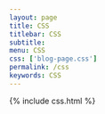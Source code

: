 ```yaml
---
layout: page
title: CSS
titlebar: CSS
subtitle: 
menu: CSS
css: ['blog-page.css']
permalink: /css
keywords: CSS
---
```

{% include css.html %}